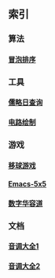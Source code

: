 ## 索引

### 算法
#### [冒泡排序](./algo/bubble_sort.html)

### 工具
#### [儒略日查询](./tool/julian.html)
#### [电路绘制](./tool/ckt.html)

### 游戏
#### [移球游戏](./game/ball.html)
#### [Emacs-5x5](./game/card.html)
#### [数字华容道](./game/fifteen.html)

### 文档
#### [音调大全1](./docu/tones1.html)
#### [音调大全2](./docu/tones2.html)